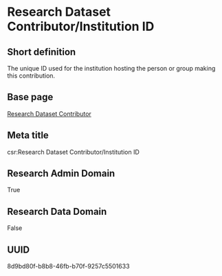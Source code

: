 # Research Dataset Contributor/Institution ID
## Short definition
The unique ID used for the institution hosting the person or group making this contribution.
## Base page
[Research Dataset Contributor](https://github.com/EuroCRIS/CASRAI-Dictionairies/blob/main/Objects/Research%20Dataset%20Contributor.md)
## Meta title
csr:Research Dataset Contributor/Institution ID
## Research Admin Domain
True
## Research Data Domain
False
## UUID
8d9bd80f-b8b8-46fb-b70f-9257c5501633
